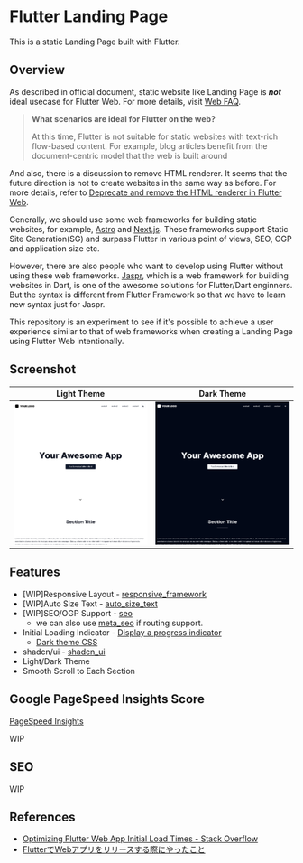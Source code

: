 # Flutter Landing Page

This is a static Landing Page built with Flutter.

## Overview

As described in official document, static website like Landing Page is ***not*** ideal usecase for Flutter Web. For more details, visit [Web FAQ](https://docs.flutter.dev/platform-integration/web/faq).

> **What scenarios are ideal for Flutter on the web?**
>
> At this time, Flutter is not suitable for static websites with text-rich flow-based content. For example, blog articles benefit from the document-centric model that the web is built around
>

And also, there is a discussion to remove HTML renderer. It seems that the future direction is not to create websites in the same way as before. For more details, refer to
[Deprecate and remove the HTML renderer in Flutter Web](https://docs.google.com/document/d/1DGamHsa2lz_Qtgfrfa3j3fRaEopJXc7tCFVM1TQlck8/edit?resourcekey=0-IjkqrCoo_EcRRS2bPYKI8w).

Generally, we should use some web frameworks for building static websites, for example, [Astro](https://astro.build/) and [Next.js](https://nextjs.org/). These frameworks support Static Site Generation(SG) and surpass Flutter in various point of views, SEO, OGP and application size etc.

However, there are also people who want to develop using Flutter without using these web frameworks. [Jaspr](https://pub.dev/packages/jaspr), which is a web framework for building websites in Dart, is one of the awesome solutions for Flutter/Dart enginners. But the syntax is different from Flutter Framework so that we have to learn new syntax just for Jaspr.

This repository is an experiment to see if it's possible to achieve a user experience similar to that of web frameworks when creating a Landing Page using Flutter Web intentionally.

## Screenshot

| Light Theme | Dark Theme |
|--------|--------|
| ![](./screenshots/preview_light_theme.png) | ![](./screenshots/preview_dark_theme.png) |

## Features

- [WIP]Responsive Layout - [responsive_framework](https://pub.dev/packages/responsive_framework)
- [WIP]Auto Size Text - [auto_size_text](https://pub.dev/packages/auto_size_text)
- [WIP]SEO/OGP Support - [seo](https://pub.dev/packages/seo)
  - we can also use [meta_seo](https://pub.dev/packages/meta_seo) if routing support.
- Initial Loading Indicator - [Display a progress indicator](https://docs.flutter.dev/platform-integration/web/initialization#example-display-a-progress-indicator)
  - [Dark theme CSS](https://gist.github.com/mono0926/a270b38f97dcb409158addc45e5c5ab7)
- shadcn/ui - [shadcn_ui](https://pub.dev/packages/shadcn_ui)
- Light/Dark Theme
- Smooth Scroll to Each Section

## Google PageSpeed Insights Score

[PageSpeed Insights](https://pagespeed.web.dev/)

WIP

## SEO

WIP

## References

- [Optimizing Flutter Web App Initial Load Times - Stack Overflow](https://stackoverflow.com/questions/78145531/optimizing-flutter-web-app-initial-load-times)
- [FlutterでWebアプリをリリースする際にやったこと](https://zenn.dev/enoiu/articles/e9dbc4d4b70a5c)
